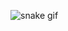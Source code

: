 ![snake gif](https://github.com/pedrocasxz0110/pedrocasxz0110/blob/output/github-contribution-grid-snake.svg)
